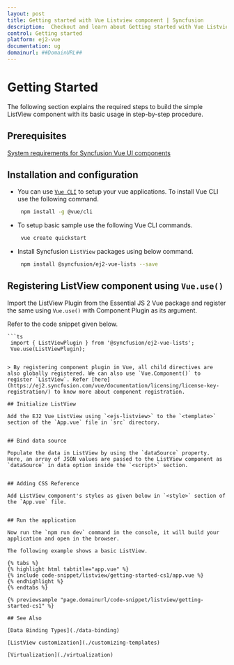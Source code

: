 ```yaml
---
layout: post
title: Getting started with Vue Listview component | Syncfusion
description:  Checkout and learn about Getting started with Vue Listview component of Syncfusion Essential JS 2 and more details.
control: Getting started 
platform: ej2-vue
documentation: ug
domainurl: ##DomainURL##
---
```


# Getting Started

The following section explains the required steps to build the simple ListView component with its basic usage in step-by-step procedure.

## Prerequisites

[System requirements for Syncfusion Vue UI components](https://ej2.syncfusion.com/vue/documentation/system-requirements/)

## Installation and configuration

* You can use [`Vue CLI`](https://github.com/vuejs/vue-cli) to setup your vue applications. To install Vue CLI use the following command.

   ```bash
    npm install -g @vue/cli
   ```

* To setup basic  sample use the following Vue CLI commands.

    ```bash
     vue create quickstart
    ```

* Install Syncfusion `ListView` packages using below command.

    ```bash
     npm install @syncfusion/ej2-vue-lists --save
    ```

## Registering ListView component using `Vue.use()`

Import the ListView Plugin from the Essential JS 2 Vue package and register the same using `Vue.use()` with Component Plugin as its argument.

Refer to the code snippet given below.

    ```ts
     import { ListViewPlugin } from '@syncfusion/ej2-vue-lists';
     Vue.use(ListViewPlugin);
   ```

> By registering component plugin in Vue, all child directives are also globally registered. We can also use `Vue.Component()` to register `ListView`. Refer [here](https://ej2.syncfusion.com/vue/documentation/licensing/license-key-registration/) to know more about component registration.

## Initialize ListView

Add the EJ2 Vue ListView using `<ejs-listview>` to the `<template>` section of the `App.vue` file in `src` directory.

```
<template>
    <div id="app">
    <img src="./assets/logo.png">
    <ejs-listview id='flat-list'></ejs-listview>
  </div>
</template>
<script>
import Vue from 'vue';
import { ListViewPlugin } from '@syncfusion/ej2-vue-lists';

Vue.use(ListViewPlugin);

export default {
  name: 'app'
}
</script>
```

## Bind data source

Populate the data in ListView by using the `dataSource` property. Here, an array of JSON values are passed to the ListView component as `dataSource` in data option inside the `<script>` section.

```
<template>
    <div id="app">
    <img src="./assets/logo.png">
    <ejs-listview id='flat-list' :dataSource='dataSource'></ejs-listview>
  </div>
</template>
<script>
import Vue from 'vue';
import { ListViewPlugin } from '@syncfusion/ej2-vue-lists';

Vue.use(ListViewPlugin);

export default {
  name: 'app',
   data () {
    return {
       dataSource : [
        { text: 'Hennessey Venom', id: 'list-01' },
        { text: 'Bugatti Chiron', id: 'list-02' },
        { text: 'Bugatti Veyron Super Sport', id: 'list-03' },
        { text: 'SSC Ultimate Aero', id: 'list-04' },
        { text: 'Koenigsegg CCR', id: 'list-05' },
        { text: 'McLaren F1', id: 'list-06' },
        { text: 'Aston Martin One- 77', id: 'list-07' },
        { text: 'Jaguar XJ220', id: 'list-08' },
        { text: 'McLaren P1', id: 'list-09' },
        { text: 'Ferrari LaFerrari', id: 'list-10' },
      ]
    }
  }
}
</script>
```

## Adding CSS Reference

Add ListView component's styles as given below in `<style>` section of the `App.vue` file.

```
<style>
@import "../node_modules/@syncfusion/ej2-base/styles/material.css";
@import "../node_modules/@syncfusion/ej2-buttons/styles/material.css";
@import "../node_modules/@syncfusion/ej2-vue-lists/styles/material.css";
</style>
```

## Run the application

Now run the `npm run dev` command in the console, it will build your application and open in the browser.

The following example shows a basic ListView.

{% tabs %}
{% highlight html tabtitle="app.vue" %}
{% include code-snippet/listview/getting-started-cs1/app.vue %}
{% endhighlight %}
{% endtabs %}
        
{% previewsample "page.domainurl/code-snippet/listview/getting-started-cs1" %}

## See Also

[Data Binding Types](./data-binding)

[ListView customization](./customizing-templates)

[Virtualization](./virtualization)
